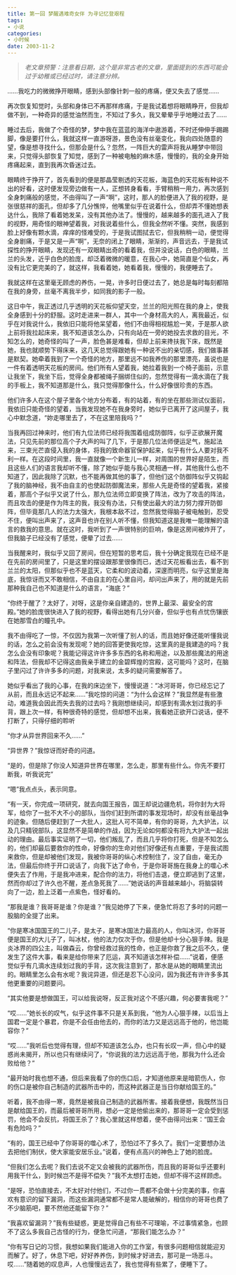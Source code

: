 ```yaml
---
title: 第一回 梦醒遇难奇女伴 为寻记忆登艰程
tags:
- 小说
categories:
- 小时候
date: 2003-11-2
---
```


> *老文章预警：注意看日期，这个是非常古老的文章，里面提到的东西可能会过于幼稚或已经过时，请注意分辨。*

……我吃力的微微挣开眼睛，感到头部像针刺一般的疼痛，便又失去了感觉……

再次恢复知觉时，头部和身体已不再那样疼痛，于是我试着想将眼睛睁开，但我却做不到，一种奇异的感觉油然而生，不知过了多久，我又晕晕乎乎地睡过去了……


睡过去后，我做了个奇怪的梦，梦中我在蓝蓝的海洋中遨游着，不时还伸伸手踢踢脚，像是要打什么，我就这样一直游呀游，景色没有丝毫变化，我向四处随意的望，像是想寻找什么，但那会是什么？忽然，一阵巨大的雷声将我从睡梦中带回来，只觉得头部恢复了知觉，感到了一种被电触的麻木感，慢慢的，我的全身开始疼痛起来，直到我再次昏迷过去。

眼睛终于挣开了，首先看到的便是那晶莹剔透的天花板，海蓝色的天花板有种说不出的好看，这时便发现旁边做有一人，正想转身看看，手臂稍稍一用力，再次感到全身刺痛般的感觉，不由得叫了一声“啊”，这时，那人的脸便进入了我的视野，是张很慈祥的面孔，但却多了几分憔悴，他嘴里似乎在说着什么，但却弄不懂她想表达什么，我除了看着她发呆，没有其他办法了。慢慢的，越来越多的面孔进入了我的视野，用奇怪的眼神望着我，对我说着些什么，但我全然听不懂。突然，我感到脸上好像有颗水滴，痒痒的怪难受的，于是我试图拭去它，但我稍稍一动，便觉得全身剧痛，于是又是一声“啊”，无奈的闭上了眼睛，渐渐的，声音远去，于是我试探性的挣开眼睛，发现还有一双眼睛出奇的看着我，但并没说话，白色的眼睛，兰兰的头发，近乎白色的脸庞，却泛着微微的暖意，在我心中，她简直是个仙女，再没有比它更完美的了，就这样，我看着她，她看着我，慢慢的，我便睡去了。

我就这样在这里毫无顾虑的养伤，一晃，许多时日便过去了，她总是每时每刻都陪在我的身旁，丝毫不离我半步，如同我的影子一般。


这日中午，我正透过几乎透明的天花板仰望天空，兰兰的阳光照在我的身上，使我全身感到十分的舒服。这时走进来一群人，其中一个身材高大的人，离我最近，似乎在对我说什么，我依旧只能将他呆望着，他们不由得相视尴尬一笑，于是那人欲上前将我拉起床来，我不知道该怎么办，只有向站在一旁的她投去求救的目光，不知怎么的，她奇怪的叫了一声，脸色甚是难看，但却上前来搀扶我下床，既然是她，我也就顺势下得床来，这几天总觉得跟她有一种说不出的亲切感，我们做事甚是默契。她牵着我到了一个奇怪的地方，那里远不如我养伤的那里漂亮，虽说也是一件有着透明天花板的房间。他们所有人望着我，她拉着我到一个椅子面前，示意让我坐下，我坐下后，觉得全身都被绳子捆绑住似的，忽然觉得有一滴水滴在了我的手板上，我不知道那是什么，我只觉得那像什么，什么好像很珍贵的东西。


他们许多人在这个屋子里各个地方分布着，有的站着，有的坐在那些测试仪面前，我依旧只能奇怪的望着，当我发现她不在我身旁时，她似乎已离开了这间屋子，我心中默念道，“妳走哪里去了，不在这里陪我吗？”

当我再回过神来时，他们有九位法师已经将我围着组成防御阵，似乎正欲展开魔法，只见先前的那位高个子大声的叫了几下，于是那几位法师便运足气，施起法来，三束光芒直侵入我的身体，将我的致命器官保护起来，似乎有什么人要对我不利一样。在这段时间里，我一直就像一个新生儿一样，对周围的世界好是陌生，而且这些人们的语言我却听不懂，除了她似乎能与我心灵相通一样，其他我什么也不知道了，因此我除了沉默，也不能再做其他的事了，但他们这个防御阵似乎又钩起了我的脑神经，我不由自主的也使起防御魔法来，那些人先是奇怪的望着我，紧接着，那高个子似乎又说了什么，那九位法师立即变换了阵法，改为了攻击的阵法，而且攻击的便是作为阵主的我，我没有办法，只有使出最大的法力努力撑开防御阵，但毕竟那几人的法力太强大，我根本敌不过，忽然我觉得脑子被电触到，忍受不住，便叫出声来了，这声音也许在别人听不懂，但我知道这是我唯一能理解的语言的救我的意思。就在这时，我听到了一声很特别的巨响，像是这房间被炸开了，但我脑子已经没有了感觉，便晕了过去……

当我醒来时，我似乎又回了房间，但在短暂的思考后，我十分确定我现在已经不是在先前的房间里了，只是这里的摆设跟那里很像而已，透过天花板看出去，看不到兰兰的太阳，但那似乎也不是蓝天，它柔和的波动着，深邃而明亮，似乎这里是海底，我惊讶而又不敢相信，不由自主的在心里自问，却问出声来了，用的就是先前那种我自己也不知道是什么的语言，“海底？”

“你终于醒了？太好了，对呀，这是你亲自建造的，世界上最深、最安全的宫殿。”她的脸庞很快进入了我的视野，看得出她有几分兴奋，但似乎也有点忧伤镶嵌在她那雪白的瞳孔中。

我不由得吃了一惊，不仅因为我第一次听懂了别人的话，而且她好像还能听懂我说的话，怎么之前会没有发现呢？她的回答更使我吃惊，这里真的是我建造的吗？我怎么会没有印象呢？我能记得这许许多多东西的名称和用途，以及那些魔法的用途和阵法，但我却不记得这由我亲手建立的金碧辉煌的宫殿，这可能吗？这时，在脑子里闪过了许许多多的问题，对我来说，太多的疑问需要解答了。

她似乎看出了我的心事，在我的床边坐下，慢慢说道：“冰河哥哥，你已经忘记了从前，而且永远记不起来……”我吃惊的问道：“为什么会这样？”我显然是有些激动，难道我会因此而失去我的过去吗？我刚想继续问，却感到有滴水划过我的手背，跟上次一样，有种很奇特的感觉，但却想不出来，我看她正欲开口说话，便不打断了，只得仔细的聆听

“你才从异世界回来不久……”

“异世界？”我惊讶而好奇的问道。

“是的，但是除了你没人知道异世界在哪里，怎么走，那里有些什么。你先不要打断我，听我说完”


“嗯”我点点头，表示同意。

“有一天，你完成一项研究，就去向国王报告，国王却说边疆危机，将你封为大将军，给你了一批不大不小的部队，当你们赶到所谓的事发现场时，却没有丝毫战争的迹象。但随后便赶到了一大批人，这批人可不简单，有你的哥哥，九大护法，以及几只精锐部队，这显然不是简单的作战，因为无论如何都没有将九大护法一起出动的理由。最后事实证明了一切，他们叛乱了，而且几乎将你打死，但是不知怎么的，他们却最后要救你的性命，好像你的生命对他们好像还有点重要，于是我试图来救你，但是却被他们发现，我被你哥哥的纵心术控制住了，没了自由，毫无办法，但最后你终于开口说话了，向我下达了命令，于是你哥哥施在我身上的噬心术便失去了作用，于是我冲进来，配合你的法力，将他们击退，便立即逃到了这里，然而你却过了许久也不醒，差点急死我了……”她说话的声音越来越小，将脑袋转向了一边，脸上泛着一点紫色，怪好看的。

“那我是谁？我哥哥是谁？你是谁？”我见她停了下来，便急忙将忍了多时的问题一股脑的全提了出来。


“你是寒冰国国王的二儿子，是太子，是寒冰国法力最高的人，你叫冰河，你哥哥便是国王的大儿子了，叫冰杖，他的法力仅次于你，但是他却十分心狠手辣。我是炎冰界的四公主，叫做森云，你曾经救过我的性命，也正是你救了我之后不久，便发生了这件大事，看来是给你带来了厄运，真不知道该怎样补偿……”说着，便感觉似乎有几滴水连续划过我的手背，这次我注意到了，那水是从她的眼睛里流出的。眼睛里怎么会有水呢？我诧异道，但还是忍下心没问，因为我还有许许多多其他更重要的问题要问。

“其实他要是想做国王，可以给我说呀，反正我对这个不感兴趣，何必要害我呢？”

“哎……”她长长的叹气，似乎这件事不只是关系到我，“他为人心狠手辣，以后当上国君一定是个暴君，你是不会任由他去的，而你的法力又是远远高于他的，他岂能容你？”

“哎……”我听后也觉得有理，但却不知道该怎么办，也只有长叹一声，但心中的疑惑尚未揭开，所以也只有继续问了，“你说我的法力远远高于他，那我为什么还会败给他？”

“最开始时我也想不通，但后来我看了你的伤口后，才知道他原来是暗箭伤人，你的伤口是被你自己制造的武器所击中的，而这种武器正是当日你献给国王的。”


听着，我不由得一寒，竟然是被我自己制造的武器所害。接着我便想，我既然当日是献给国王的，而最后被哥哥所用，想必一定是他偷出来的，那哥哥一定会受到惩罚，他会不会反抗，将国王杀了？我心里就这样想着，便不由得问出来：“国王会有危险吗？”


“有的，国王已经中了你哥哥的噬心术了，恐怕过不了多久了。我们一定要想办法去把他们制伏，使大家能安居乐业。”说着，便有点高兴的神色上了她的脸庞。


“但我们怎么去呢？我们去说不定又会被我的武器所伤，而且我的哥哥似乎还要利用我干什么，到时候岂不是得不偿失？”我不太想打击她，但却不得不这样顾虑。


“是呀，恐怕直接去，不太好对付他们，不过你一贯都不会做十分完美的事，你喜欢有意识的留下漏洞，而这些漏洞通常都不是常人能破解的，相信你的哥哥也费了不少脑筋吧，要不然他还能留下你？”

“我喜欢留漏洞？”我有些疑惑，更是觉得自己有些不可理喻，不过事情紧急，也顾不了这么多我自己古怪的行为，便急忙问道，“那我们能怎么办？”


“你有写日记的习惯，我想如果我们能进入你的工作室，有很多问题相信就能迎刃而解了。好了，休息下吧，好好养养伤，到时候才好进去，那可是一场恶斗。哎……”随着她的叹息声，人也慢慢远去了，我也觉得有些累了，便睡下了。



